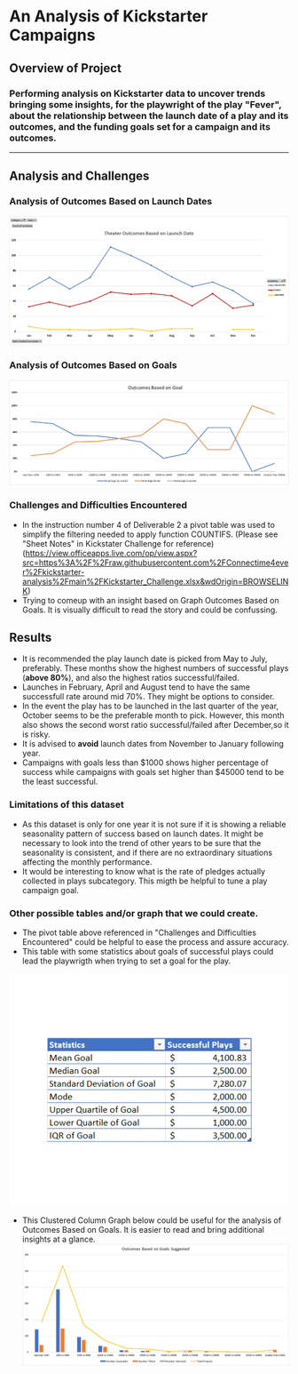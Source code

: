 # An Analysis of Kickstarter Campaigns
## Overview of Project
### Performing analysis on Kickstarter data to uncover trends bringing some insights, for the playwright of the play "Fever", about the relationship between the launch date of a play and its outcomes, and the funding goals set for a campaign and its outcomes. 
---
## Analysis and Challenges
### Analysis of Outcomes Based on Launch Dates

![Outcomes_Based_on_Launch_Date](https://github.com/Connectime4ever/kickstarter-analysis/blob/main/resources/Theater%20Outcomes%20Based%20on%20Launch%20Date.png)

### Analysis of Outcomes Based on Goals

![Outcomes_ Based_ on_ Goals](https://github.com/Connectime4ever/kickstarter-analysis/blob/main/resources/Outcomes%20Based%20on%20Goal.png)

### Challenges and Difficulties Encountered
- In the instruction number 4 of Deliverable 2 a pivot table was used to simplify the filtering needed to apply function COUNTIFS.  (Please see "Sheet Notes" in Kickstater Challenge for reference) (https://view.officeapps.live.com/op/view.aspx?src=https%3A%2F%2Fraw.githubusercontent.com%2FConnectime4ever%2Fkickstarter-analysis%2Fmain%2FKickstarter_Challenge.xlsx&wdOrigin=BROWSELINK)
- Trying to comeup with an insight based on Graph Outcomes Based on Goals. It is visually difficult to read the story and could be confussing.

## Results
- It is recommended the play launch date is picked from May to July, preferably. These months show the highest numbers of successful plays  (**above 80%**), and also the highest ratios successful/failed.
- Launches in February, April and August tend to have the same successfull rate around mid 70%. They might be options to consider.
- In the event the play has to be launched in the last quarter of the year, October seems to be the preferable month to pick. However, this month also shows the second worst ratio successful/failed after December,so it is risky.
- It is advised to **avoid** launch dates from November to January following year. 
- Campaigns with goals less than $1000 shows higher percentage of success while campaigns with goals set higher than $45000 tend to be the least successful.               
### Limitations of this dataset
- As this dataset is only for one year it is not sure if it is showing a reliable seasonality pattern of success based on launch dates. It might be necessary to look into the trend of other years to be sure that the seasonality is consistent, and if there are no extraordinary situations affecting the monthly performance. 
- It would be interesting to know what is the rate of pledges actually collected in plays subcategory. This migth be helpful to tune a play campaign goal.
### Other possible tables and/or graph that we could create. 
- The pivot table above referenced in "Challenges and Difficulties Encountered" could be helpful to ease the process and assure accuracy.
- This table with some statistics about goals of successful plays could lead the playwrigth when trying to set a goal for the play.

![Statistics_of_ Successful_Plays_Goals](https://github.com/Connectime4ever/kickstarter-analysis/blob/main/resources/Statistics%20of%20Successful%20Plays.png)
- This Clustered Column Graph below could be useful for the analysis of Outcomes Based on Goals. It is easier to read and bring additional insights at a glance.
![Outcomes_Based_on_Goals_Suggested](https://github.com/Connectime4ever/kickstarter-analysis/blob/main/resources/Outcomes%20Based%20on%20Goals%20Suggested.png)

